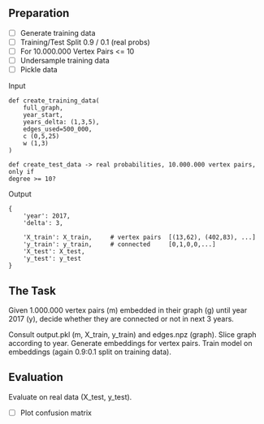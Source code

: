 ## Preparation

- [ ] Generate training data
- [ ] Training/Test Split 0.9 / 0.1 (real probs)
- [ ] For 10.000.000 Vertex Pairs <= 10
- [ ] Undersample training data
- [ ] Pickle data

Input

```
def create_training_data(
    full_graph,
    year_start,
    years_delta: (1,3,5),
    edges_used=500_000,
    c (0,5,25)
    w (1,3)
)

def create_test_data -> real probabilities, 10.000.000 vertex pairs, only if
degree >= 10?
```

Output

```
{
    'year': 2017,
    'delta': 3,

    'X_train': X_train,     # vertex pairs  [(13,62), (402,83), ...]
    'y_train': y_train,     # connected     [0,1,0,0,...]
    'X_test': X_test,
    'y_test': y_test
}
```

## The Task

Given 1.000.000 vertex pairs (m) embedded in their graph (g) until year 2017 (y), decide whether they are connected or not in next 3 years.

Consult output.pkl (m, X_train, y_train) and edges.npz (graph). Slice graph according to year. Generate embeddings for vertex pairs. Train model on embeddings (again 0.9:0.1 split on training data).

## Evaluation

Evaluate on real data (X_test, y_test).

- [ ] Plot confusion matrix
